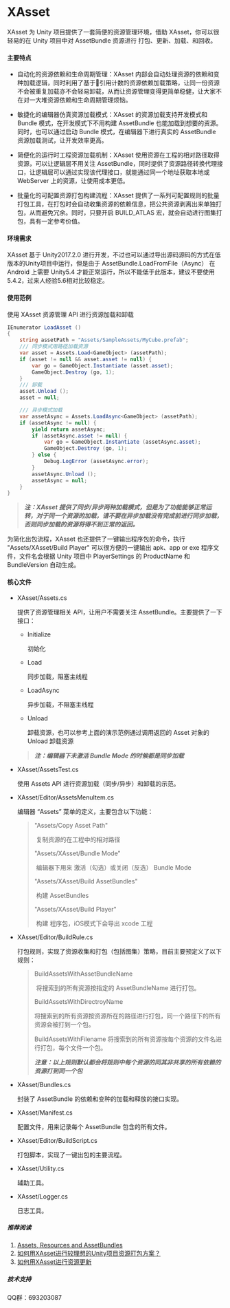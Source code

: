 # XAsset 

XAsset 为 Unity 项目提供了一套简便的资源管理环境，借助 XAsset，你可以很轻易的在 Unity 项目中对 AssetBundle 资源进行 打包、更新、加载、和回收。

#### 主要特点
* 自动化的资源依赖和生命周期管理：XAsset 内部会自动处理资源的依赖和变种加载逻辑，同时利用了基于引用计数的资源依赖加载策略，让同一份资源不会被重复加载亦不会轻易卸载，从而让资源管理变得更简单稳健，让大家不在对一大堆资源依赖和生命周期管理烦恼。

* 敏捷化的编辑器仿真资源加载模式：XAsset 的资源加载支持开发模式和 Bundle 模式，在开发模式下不用构建 AssetBundle 也能加载到想要的资源。同时，也可以通过启动 Bundle 模式，在编辑器下进行真实的 AssetBundle 资源加载测试，让开发效率更高。

* 简便化的运行时工程资源加载机制：XAsset 使用资源在工程的相对路径取得资源，可以让逻辑层不用关注 AssetBundle，同时提供了资源路径转换代理接口，让逻辑层可以通过实现该代理接口，就能通过同一个地址获取本地或 WebServer 上的资源，让使用成本更低。

* 批量化的可配置资源打包构建流程：XAsset 提供了一系列可配置规则的批量打包工具，在打包时会自动收集资源的依赖信息，把公共资源剥离出来单独打包，从而避免冗余。同时，只要开启 BUILD_ATLAS 宏，就会自动进行图集打包，具有一定参考价值。

#### 环境需求
XAsset 基于 Unity2017.2.0 进行开发，不过也可以通过导出源码源码的方式在低版本的Unity项目中运行，但是由于 AssetBundle.LoadFromFile（Async） 在 Android 上需要 Unity5.4 才能正常运行，所以不能低于此版本，建议不要使用5.4.2，过来人经验5.6相对比较稳定。

#### 使用范例 

使用 XAsset 资源管理 API 进行资源加载和卸载

```c#
IEnumerator LoadAsset ()
{
	string assetPath = "Assets/SampleAssets/MyCube.prefab"; 
	/// 同步模式用路径加载资源
	var asset = Assets.Load<GameObject> (assetPath);
	if (asset != null && asset.asset != null) {
		var go = GameObject.Instantiate (asset.asset);
		GameObject.Destroy (go, 1);
	}
	/// 卸载
	asset.Unload ();
	asset = null; 

	/// 异步模式加载
	var assetAsync = Assets.LoadAsync<GameObject> (assetPath);
	if (assetAsync != null) {
		yield return assetAsync;
		if (assetAsync.asset != null) {
			var go = GameObject.Instantiate (assetAsync.asset);
			GameObject.Destroy (go, 1);
		} else {
			Debug.LogError (assetAsync.error);
		} 
		assetAsync.Unload ();
		assetAsync = null;
	}
}
```

> ***注：XAsset 提供了同步/异步两种加载模式，但是为了功能能够正常运转，对于同一个资源的加载，请不要在异步加载没有完成前进行同步加载，否则同步加载的资源将得不到正常的返回。***

为简化出包流程，XAsset 也还提供了一键输出程序包的命令，执行 "Assets/XAsset/Build Player" 可以很方便的一键输出 apk、app or exe 程序文件，文件名会根据 Unity 项目中 PlayerSettings 的 ProductName 和 BundleVersion 自动生成。


#### 核心文件

- XAsset/Assets.cs 

  提供了资源管理相关 API，让用户不需要关注 AssetBundle。主要提供了一下接口：

  - Initialize 

     初始化

  - Load 

     同步加载，阻塞主线程

  - LoadAsync 

     异步加载，不阻塞主线程

  - Unload 

     卸载资源，也可以参考上面的演示范例通过调用返回的 Asset 对象的 Unload 卸载资源

  > ***注：编辑器下未激活 Bundle Mode 的时候都是同步加载***


- XAsset/AssetsTest.cs

  使用 Assets API 进行资源加载（同步/异步）和卸载的示范。


- XAsset/Editor/AssetsMenuItem.cs

   编辑器 “Assets” 菜单的定义，主要包含以下功能：

   > "Assets/Copy Asset Path" 
   >
   > ​	复制资源的在工程中的相对路径
   >
   > "Assets/XAsset/Bundle Mode" 
   >
   > ​	编辑器下用来 激活（勾选）或关闭（反选） Bundle Mode
   >
   > "Assets/XAsset/Build AssetBundles"
   >
   > ​	构建 AssetBundles
   >
   > "Assets/XAsset/Build Player"
   >
   > ​	构建 程序包，iOS模式下会导出 xcode 工程

- XAsset/Editor/BuildRule.cs

   打包规则，实现了资源收集和打包（包括图集）策略，目前主要预定义了以下规则：

   > BuildAssetsWithAssetBundleName 
   >
   > ​	将搜索到的所有资源按指定的 AssetBundleName 进行打包。
   >
   > BuildAssetsWithDirectroyName 
   >
   > ​	将搜索到的所有资源按资源所在的路径进行打包，同一个路径下的所有资源会被打到一个包。
   >
   > BuildAssetsWithFilename
   > ​	将搜索到的所有资源按每个资源的文件名进行打包，每个文件一个包。
   >
   > ***注意：以上规则默认都会将规则中每个资源的同其非共享的所有依赖的资源打到同一个包***

- XAsset/Bundles.cs 

  封装了 AssetBundle 的依赖和变种的加载和释放的接口实现。

- XAsset/Manifest.cs

  配置文件，用来记录每个 AssetBundle 包含的所有文件。

- XAsset/Editor/BuildScript.cs

  打包脚本，实现了一键出包的主要流程。

- XAsset/Utility.cs 

  辅助工具。

- XAsset/Logger.cs 

  日志工具。

##### 推荐阅读 #####
1. [Assets, Resources and AssetBundles](https://unity3d.com/cn/learn/tutorials/s/best-practices ) 
2. [如何用XAsset进行较理想的Unity项目资源打包方案？](./如何用XAsset进行较理想的Unity项目资源打包方案.md)
3. [如何用XAsset进行资源更新](./如何用XAsset进行资源更新.md)

##### 技术支持 #####

QQ群：693203087
